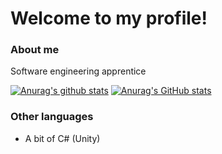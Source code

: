 # Welcome to my profile!
### About me
Software engineering apprentice

[![Anurag's github stats](https://github-readme-stats.vercel.app/api?username=z-100&count_private=true&hide=stars&theme=radical)](https://github.com/anuraghazra/github-readme-stats)
[![Anurag's GitHub stats](https://github-readme-stats.vercel.app/api/top-langs/?username=z-100&count_private=true&count_private=true&hide=Hack&layout=compact&theme=radical&langs_count=10)
](https://github.com/anuraghazra/github-readme-stats)

### Other languages
* A bit of C# (Unity)

